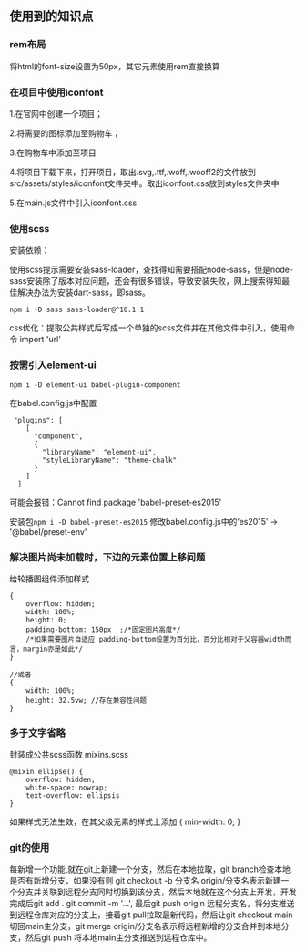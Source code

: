 
## 使用到的知识点


### rem布局
将html的font-size设置为50px，其它元素使用rem直接换算

### 在项目中使用iconfont

1.在官网中创建一个项目；

2.将需要的图标添加至购物车；

3.在购物车中添加至项目

4.将项目下载下来，打开项目，取出.svg,.ttf,.woff,.wooff2的文件放到src/assets/styles/iconfont文件夹中。取出iconfont.css放到styles文件夹中

5.在main.js文件中引入iconfont.css


### 使用scss

安装依赖：

使用scss提示需要安装sass-loader，查找得知需要搭配node-sass，但是node-sass安装除了版本对应问题，还会有很多错误，导致安装失败，网上搜索得知最佳解决办法为安装dart-sass，即sass。

```
npm i -D sass sass-loader@^10.1.1
```


css优化：提取公共样式后写成一个单独的scss文件并在其他文件中引入，使用命令 import 'url'

### 按需引入element-ui
```
npm i -D element-ui babel-plugin-component
```

在babel.config.js中配置
```
 "plugins": [
    [
      "component",
      {
        "libraryName": "element-ui",
        "styleLibraryName": "theme-chalk"
      }
    ]
  ]
```

可能会报错：Cannot find package 'babel-preset-es2015'

安装包```npm i -D babel-preset-es2015```
修改babel.config.js中的‘es2015’ -> '@babel/preset-env'

### 解决图片尚未加载时，下边的元素位置上移问题

给轮播图组件添加样式
```
{
    overflow: hidden;
    width: 100%;
    height: 0;
    padding-bottom: 150px  ;/*固定图片高度*/
    /*如果需要图片自适应 padding-bottom设置为百分比，百分比相对于父容器width而言，margin亦是如此*/
}

//或者
{
    width: 100%;
    height: 32.5vw; //存在兼容性问题
}
```

### 多于文字省略

封装成公共scss函数
mixins.scss
```
@mixin ellipse() {
    overflow: hidden;
    white-space: nowrap;
    text-overflow: ellipsis
}
```

如果样式无法生效，在其父级元素的样式上添加
{
    min-width: 0;
}

### git的使用

每新增一个功能,就在git上新建一个分支，然后在本地拉取，git branch检查本地是否有新增分支，如果没有则 git checkout -b 分支名 origin/分支名表示新建一个分支并关联到远程分支同时切换到该分支，然后本地就在这个分支上开发，开发完成后git add .  git commit -m '...', 最后git push origin 远程分支名，将分支推送到远程仓库对应的分支上，接着git pull拉取最新代码，然后让git checkout main切回main主分支，git merge origin/分支名表示将远程新增的分支合并到本地分支，然后git push 将本地main主分支推送到远程仓库中。